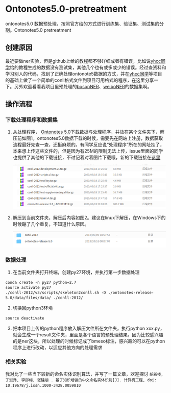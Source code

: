 # Ontonotes5.0-pretreatment
ontonotes5.0 数据预处理，按照官方给的方式进行训练集、验证集、测试集的分割。Ontonotes5.0 pretreatment

## 创建原因
最近要做ner实验，但是github上给的教程都不够详细或者有错误，比如说[yhcc同学](https://github.com/yhcc/OntoNotes-5.0-NER)给的教程生成的数据没有测试集，其他几个也有或多或少的错误。经过查资料和学习别人的代码，找到了正确处理ontonote5数据的方式，并在[yhcc同学](https://github.com/yhcc/OntoNotes-5.0-NER)等项目的基础上做了一个简单的conll格式文件到项目可用格式的程序，在这里分享一下。另外欢迎看看我项目里预处理的[bosonNER](https://github.com/HuHsinpang/BosonNER-Pretreatment)、[weiboNER](https://github.com/HuHsinpang/weiboNER-pretreatment)的数据集啊。

## 操作流程
### 下载处理程序和数据集
1. 从[处理程序](http://conll.cemantix.org/2012/data.html)， [Ontonotes 5.0](https://catalog.ldc.upenn.edu/LDC2013T19)下载数据与处理程序，并放在某个文件夹下，解压前如图1。ontonotes5.0数据下载的时候，需要先在网站上注册，数据获取流程最好先查一查，还挺麻烦的。有同学反应说“处理程序”所在的网址挂了，本来想上传这些文件的，但是因为有25M的限制无法上传，issue里面的同学也提供了其他的下载链接，不过记着对着图片下载哦，新的下载链接在[这里](http://conll.cemantix.org/2012/download/)<center>![图1](./img/深度截图_选择区域_20200618190314.png)</center>

2. 解压到当前文件夹，解压后内容如图2。建议在linux下解压，在Windows下的时候蹦了几个重复，不知道什么原因。<center>![图2](./img/深度截图_选择区域_20200618190344.png)</center>

### 数据处理
1. 在当前文件夹打开终端，创建py27环境，并执行第一步数据处理
```
conda create -n py27 python=2.7
source activate py27
./conll-2012/v3/scripts/skeleton2conll.sh -D ./ontonotes-release-5.0/data/files/data/ ./conll-2012/
```

2. 切换回python3环境
```
source deactivate
```

3. 把本项目上传的python程序放入解压文件所在文件夹，执行python xxx.py，就会生成一个result文件夹，里面是各个语言的预处理结果。因为比较感兴趣的是ner这块，所以处理的时候标记成了bmeso标注，感兴趣的可以在python程序上进行改动，以适应其他方向的处理需求

### 相关实验
我对比了一些当下较新的命名实体识别算法，并写了一篇文章，欢迎探讨
```胡新棒, 于溆乔, 李邵梅, 张建朋 . 基于知识增强的中文命名实体识别[J]. 计算机工程, doi: 10.19678/j.issn.1000-3428.0059810```
